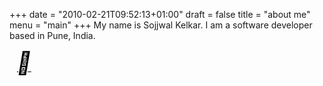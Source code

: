 +++
date = "2010-02-21T09:52:13+01:00"
draft = false
title = "about me"
menu = "main"
+++
My name is Sojjwal Kelkar. I am a software developer based in Pune, India.

<div style="display:inline-block;">
    <a href="https://www.linkedin.com/in/sskelkar/">
        <i class="fa fa-linkedin-square" style="font-size:35px"></i>
    </a>
</div>
&nbsp;
<div style="display:inline-block;">
    <a href="https://github.com/sskelkar" style="color:black;">
        <i style="font-size:35px" class="fa">&#xf09b;</i>
    </a>
</div>
&nbsp;
<div style="display:inline-block;">
    <a href="mailto:sojjwalkelkar@gmail.com" style="color:black;">
        <i class="fa fa-envelope-o" style="font-size:35px"></i>
    </a>
</div>

<link rel="stylesheet" href="https://cdnjs.cloudflare.com/ajax/libs/font-awesome/4.7.0/css/font-awesome.min.css"> 